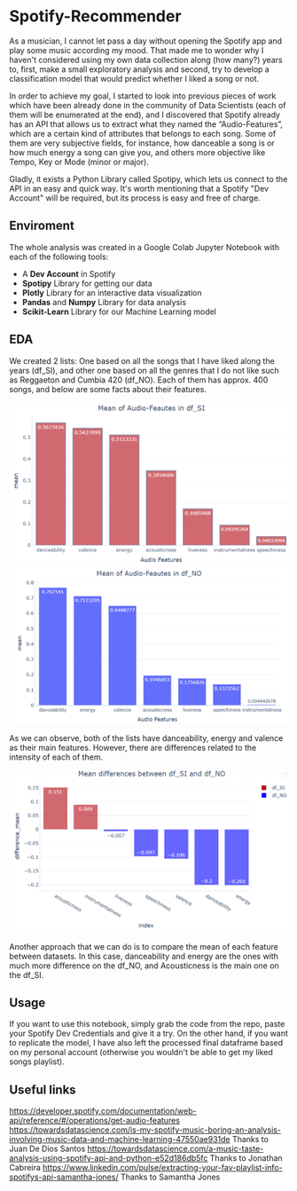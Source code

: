 # Spotify-Recommender

  As a musician, I cannot let pass a day without opening the Spotify app and play some music according my mood. That made me to wonder why I haven't considered using my own data collection along (how many?) years to, first, make a small exploratory analysis and second, try to develop a classification model that would predict whether I liked a song or not.

In order to achieve my goal, I started to look into previous pieces of work which have been already done in the community of Data Scientists (each of them will be enumerated at the end), and I discovered that Spotify already has an API that allows us to extract what they named the “Audio-Features”, which are a certain kind of attributes that belongs to each song. Some of them are very subjective fields, for instance, how danceable a song is or how much energy a song can give you, and others more objective like Tempo, Key or Mode (minor or major).

Gladly, it exists a Python Library called Spotipy, which lets us connect to the API in an easy and quick way. It's worth mentioning that a Spotify "Dev Account" will be required, but its process is easy and free of charge.

  
 ## Enviroment
 
The whole analysis was created in a Google Colab Jupyter Notebook with each of the following tools:
 
- A **Dev Account** in Spotify
- **Spotipy** Library for getting our data
-	**Plotly** Library for an interactive data visualization
-	**Pandas** and **Numpy** Library for data analysis
-	**Scikit-Learn** Library for our Machine Learning model

## EDA
  
 We created 2 lists: One based on all the songs that I have liked along the years (df_SI), and other one based on all the genres that I do not like such as Reggaeton and Cumbia 420 (df_NO). Each of them has approx. 400 songs, and below are some facts about their features.
    
  ![alt text](https://github.com/agonzalezramos/Spotify-Recommender/blob/main/img1.png?raw=true)
  ![alt text](https://github.com/agonzalezramos/Spotify-Recommender/blob/main/img2.png?raw=true)
  
 As we can observe, both of the lists have danceability, energy and valence as their main features. However, there are differences related to the intensity of each of them.

  ![alt text](https://github.com/agonzalezramos/Spotify-Recommender/blob/main/img3.png?raw=true)
  
  Another approach that we can do is to compare the mean of each feature between datasets. In this case, danceability and energy are the ones with much more difference on the df_NO, and Acousticness is the main one on the df_SI.

 ## Usage
 
 If you want to use this notebook, simply grab the code from the repo, paste your Spotify Dev Credentials and give it a try. On the other hand, if you want to replicate the model, I have also left the processed final dataframe based on my personal account  (otherwise you wouldn't be able to get my liked songs playlist).


## Useful links

https://developer.spotify.com/documentation/web-api/reference/#/operations/get-audio-features
https://towardsdatascience.com/is-my-spotify-music-boring-an-analysis-involving-music-data-and-machine-learning-47550ae931de Thanks to Juan De Dios Santos
https://towardsdatascience.com/a-music-taste-analysis-using-spotify-api-and-python-e52d186db5fc  Thanks to Jonathan Cabreira
https://www.linkedin.com/pulse/extracting-your-fav-playlist-info-spotifys-api-samantha-jones/ Thanks to Samantha Jones
